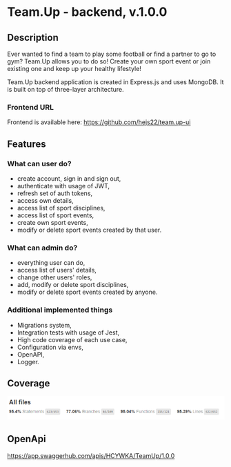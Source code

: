 # Team.Up - backend, v.1.0.0

## Description

Ever wanted to find a team to play some football or find a partner to go to gym? Team.Up allows you to do so! Create your own sport event or join existing one and keep up your healthy lifestyle!

Team.Up backend application is created in Express.js and uses MongoDB. It is built on top of three-layer architecture.

### Frontend URL

Frontend is available here: https://github.com/hejs22/team.up-ui

## Features

### What can user do?

- create account, sign in and sign out,
- authenticate with usage of JWT,
- refresh set of auth tokens,
- access own details,
- access list of sport disciplines,
- access list of sport events,
- create own sport events,
- modify or delete sport events created by that user.

### What can admin do?

- everything user can do,
- access list of users' details,
- change other users' roles,
- add, modify or delete sport disciplines,
- modify or delete sport events created by anyone.

### Additional implemented things

- Migrations system,
- Integration tests with usage of Jest,
- High code coverage of each use case,
- Configuration via envs,
- OpenAPI,
- Logger.

## Coverage

![coverage.png](media/coverage.png)

## OpenApi

https://app.swaggerhub.com/apis/HCYWKA/TeamUp/1.0.0
